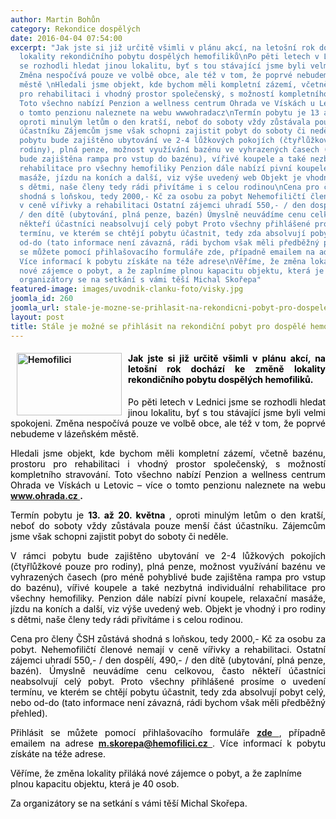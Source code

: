 ```yaml
---
author: Martin Bohůn
category: Rekondice dospělých
date: 2016-04-04 07:54:00
excerpt: "Jak jste si již určitě všimli v plánu akcí, na letošní rok dochází ke změně
  lokality rekondičního pobytu dospělých hemofiliků\nPo pěti letech v Lednici jsme
  se rozhodli hledat jinou lokalitu, byť s tou stávající jsme byli velmi spokojeni
  Změna nespočívá pouze ve volbě obce, ale též v tom, že poprvé nebudeme v lázeňském
  městě \nHledali jsme objekt, kde bychom měli kompletní zázemí, včetně bazénu, prostoru
  pro rehabilitaci i vhodný prostor společenský, s možností kompletního stravování
  Toto všechno nabízí Penzion a wellness centrum Ohrada ve Vískách u Letovic – více
  o tomto penzionu naleznete na webu wwwohradacz\nTermín pobytu je 13 až 20 května,
  oproti minulým letům o den kratší, neboť do soboty vždy zůstávala pouze menší část
  účastníku Zájemcům jsme však schopni zajistit pobyt do soboty či neděle\nV rámci
  pobytu bude zajištěno ubytování ve 2-4 lůžkových pokojích (čtyřlůžkové pouze pro
  rodiny), plná penze, možnost využívání bazénu ve vyhrazených časech (pro méně pohyblivé
  bude zajištěna rampa pro vstup do bazénu), vířivé koupele a také nezbytná individuální
  rehabilitace pro všechny hemofiliky Penzion dále nabízí pivní koupele, relaxační
  masáže, jízdu na koních a další, viz výše uvedený web Objekt je vhodný i pro rodiny
  s dětmi, naše členy tedy rádi přivítáme i s celou rodinou\nCena pro členy ČSH zůstává
  shodná s loňskou, tedy 2000,- Kč za osobu za pobyt Nehemofiličtí členové nemají
  v ceně vířivky a rehabilitaci Ostatní zájemci uhradí 550,- / den dospělí, 490,-
  / den dítě (ubytování, plná penze, bazén) Úmyslně neuvádíme cenu celkovou, často
  někteří účastníci neabsolvují celý pobyt Proto všechny přihlášené prosíme o uvedení
  termínu, ve kterém se chtějí pobytu účastnit, tedy zda absolvují pobyt celý, nebo
  od-do (tato informace není závazná, rádi bychom však měli předběžný přehled)\nPřihlásit
  se můžete pomocí přihlašovacího formuláře zde, případně emailem na adrese mskorepa@hemofilicicz
  Více informací k pobytu získáte na téže adrese\nVěříme, že změna lokality přiláká
  nové zájemce o pobyt, a že zaplníme plnou kapacitu objektu, která je 40 osob\nZa
  organizátory se na setkání s vámi těší Michal Skořepa"
featured-image: images/uvodnik-clanku-foto/visky.jpg
joomla_id: 260
joomla_url: stale-je-mozne-se-prihlasit-na-rekondicni-pobyt-pro-dospele-hemofiliky
layout: post
title: Stále je možné se přihlásit na rekondiční pobyt pro dospělé hemofiliky...
---
```


<h4 style="text-align: justify;">
 <img alt="Hemofilici" border="0" height="100" src="{{ site.baseurl }}/images/uvodnik-clanku-foto/visky.jpg" style="float: left; margin-left: 10px; margin-right: 10px;" title="Ohrada u Letovic" width="168"/>
 <span style="font-size: 1em; color: #000000;">
  Jak jste si již určitě všimli v plánu akcí, na letošní rok dochází ke změně lokality rekondičního pobytu dospělých hemofiliků.
 </span>
</h4>
<p style="text-align: justify;">
 <span style="color: #000000;">
  Po pěti letech v Lednici jsme se rozhodli hledat jinou lokalitu, byť s tou stávající jsme byli velmi spokojeni. Změna nespočívá pouze ve volbě obce, ale též v tom, že poprvé nebudeme v lázeňském městě.
 </span>
</p>
<p style="text-align: justify;">
 <span style="color: #000000;">
  <span style="color: #000000;">
   Hledali jsme objekt, kde bychom měli kompletní zázemí, včetně bazénu, prostoru pro rehabilitaci i vhodný prostor společenský, s možností kompletního stravování. Toto všechno nabízí Penzion a wellness centrum Ohrada ve Vískách u Letovic – více o tomto penzionu naleznete na webu
  </span>
  <strong>
   <a href="http://www.ohrada.cz/" target="_blank">
    www.ohrada.cz
   </a>
   .
  </strong>
 </span>
</p>
<p style="text-align: justify;">
 <span style="color: #000000;">
  Termín pobytu je
  <strong>
   13. až 20. května
  </strong>
  , oproti minulým letům o den kratší, neboť do soboty vždy zůstávala pouze menší část účastníku. Zájemcům jsme však schopni zajistit pobyt do soboty či neděle.
 </span>
</p>
<p style="text-align: justify;">
 <span style="color: #000000;">
  V rámci pobytu bude zajištěno ubytování ve 2-4 lůžkových pokojích (čtyřlůžkové pouze pro rodiny), plná penze, možnost využívání bazénu ve vyhrazených časech (pro méně pohyblivé bude zajištěna rampa pro vstup do bazénu), vířivé koupele a také nezbytná individuální rehabilitace pro všechny hemofiliky. Penzion dále nabízí pivní koupele, relaxační masáže, jízdu na koních a další, viz výše uvedený web. Objekt je vhodný i pro rodiny s dětmi, naše členy tedy rádi přivítáme i s celou rodinou.
 </span>
</p>
<p style="text-align: justify;">
 <span style="color: #000000;">
  Cena pro členy ČSH zůstává shodná s loňskou, tedy 2000,- Kč za osobu za pobyt. Nehemofiličtí členové nemají v ceně vířivky a rehabilitaci. Ostatní zájemci uhradí 550,- / den dospělí, 490,- / den dítě (ubytování, plná penze, bazén). Úmyslně neuvádíme cenu celkovou, často někteří účastníci neabsolvují celý pobyt. Proto všechny přihlášené prosíme o uvedení termínu, ve kterém se chtějí pobytu účastnit, tedy zda absolvují pobyt celý, nebo od-do (tato informace není závazná, rádi bychom však měli předběžný přehled).
 </span>
</p>
<p style="text-align: justify;">
 <span style="color: #000000;">
  Přihlásit se můžete pomocí přihlašovacího formuláře
 </span>
 <a href="index.php/cs/?option=com_chronoforms&amp;chronoform=Deadline-tabor" title="Deadline">
  <strong>
   zde
  </strong>
 </a>
 ,
 <span style="color: #000000;">
  případně emailem na adrese
 </span>
 <strong>
  <a href="mailto:m.skorepa@hemofilici.cz" target="_blank">
   m.skorepa@hemofilici.cz
  </a>
 </strong>
 .
 <span style="color: #000000;">
  Více informací k pobytu získáte na téže adrese.
 </span>
</p>
<p>
 <span style="color: #000000;">
  Věříme, že změna lokality přiláká nové zájemce o pobyt, a že zaplníme plnou kapacitu objektu, která je 40 osob.
 </span>
</p>
<p>
 <span style="color: #000000;">
  Za organizátory se na setkání s vámi těší Michal Skořepa.
 </span>
</p>